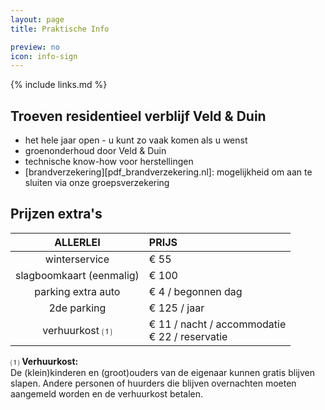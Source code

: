 ```yaml
---
layout: page
title: Praktische Info

preview: no
icon: info-sign
---
```


{% include links.md %}

## Troeven residentieel verblijf Veld & Duin

- het hele jaar open - u kunt zo vaak komen als u wenst
- groenonderhoud door Veld & Duin
- technische know-how voor herstellingen
- [brandverzekering][pdf_brandverzekering.nl]: mogelijkheid om aan te sluiten via onze groepsverzekering


## Prijzen extra's

ALLERLEI                |PRIJS           
:----------------------:|:--------------
winterservice           |€ 55
slagboomkaart (eenmalig)|€ 100          
parking extra auto      |€ 4 / begonnen dag  
2de parking             |€ 125 / jaar       
verhuurkost ⑴          |€ 11 / nacht / accommodatie <br> € 22 / reservatie


⑴ **Verhuurkost:**<br> De (klein)kinderen en (groot)ouders van de eigenaar kunnen gratis blijven slapen. Andere personen of huurders die blijven overnachten moeten aangemeld worden en de verhuurkost betalen.
